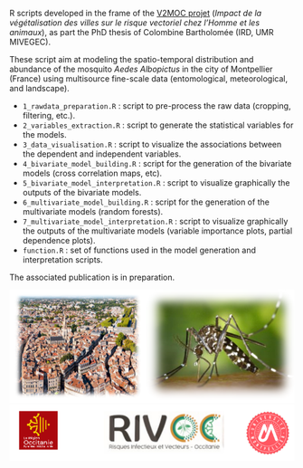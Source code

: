 
R scripts developed in the frame of the [V2MOC projet](https://envt.fr/actualites/focus-sur-le-projet-v2moc/) (*Impact de la végétalisation des villes sur le risque vectoriel chez l’Homme et les animaux*), as part the PhD thesis of Colombine Bartholomée (IRD, UMR MIVEGEC). 

These script aim at modeling the spatio-temporal distribution and abundance of the mosquito *Aedes Albopictus* in the city of Montpellier (France) using multisource fine-scale data (entomological, meteorological, and landscape). 

- `1_rawdata_preparation.R` : script to pre-process the raw data (cropping, filtering, etc.).
- `2_variables_extraction.R` : script to generate the statistical variables for the models.
- `3_data_visualisation.R` : script to visualize the associations between the dependent and independent variables.
- `4_bivariate_model_building.R` : script for the generation of the bivariate models (cross correlation maps, etc).
- `5_bivariate_model_interpretation.R` : script to visualize graphically the outputs of the bivariate models. 
- `6_multivariate_model_building.R` : script for the generation of the multivariate models (random forests).
- `7_multivariate_model_interpretation.R` : script to visualize graphically the outputs of the multivariate models (variable importance plots, partial dependence plots). 
- `function.R` : set of functions used in the model generation and interpretation scripts.

The associated publication is in preparation.


![](picture_albo_montpellier.png)
![](funding.png)